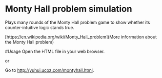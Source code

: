 Monty Hall problem simulation
=============================

Plays many rounds of the Monty Hall problem game to show whether its counter-intuitive logic stands true.

[https://en.wikipedia.org/wiki/Monty_Hall_problem](More information about the Monty Hall problem) 

#Usage
Open the HTML file in your web browser.

or

Go to http://yuhui.ucoz.com/montyhall.html.